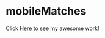 # mobileMatches

Click [Here](https://github.com/marina-ramirez/mobileMatches/edit/master/README.md) to see my awesome work!
